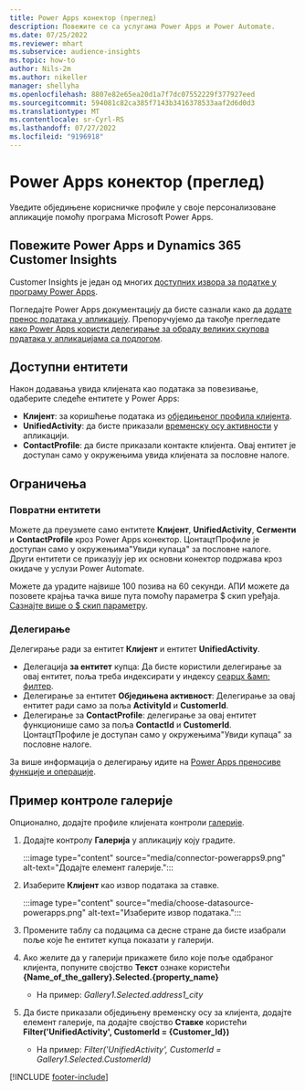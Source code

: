 ```yaml
---
title: Power Apps конектор (преглед)
description: Повежите се са услугама Power Apps и Power Automate.
ms.date: 07/25/2022
ms.reviewer: mhart
ms.subservice: audience-insights
ms.topic: how-to
author: Nils-2m
ms.author: nikeller
manager: shellyha
ms.openlocfilehash: 8807e82e65ea20d1a7f7dc07552229f377927eed
ms.sourcegitcommit: 594081c82ca385f7143b3416378533aaf2d6d0d3
ms.translationtype: MT
ms.contentlocale: sr-Cyrl-RS
ms.lasthandoff: 07/27/2022
ms.locfileid: "9196918"
---
```

# <a name="power-apps-connector-preview"></a>Power Apps конектор (преглед)

Уведите обједињене корисничке профиле у своје персонализоване апликације помоћу програма Microsoft Power Apps.

## <a name="connect-power-apps-and-dynamics-365-customer-insights"></a>Повежите Power Apps и Dynamics 365 Customer Insights

Customer Insights је један од многих [доступних извора за податке у програму Power Apps](/powerapps/maker/canvas-apps/working-with-data-sources).

Погледајте Power Apps документацију да бисте сазнали како да [додате пренос података у апликацију](/powerapps/maker/canvas-apps/add-data-connection). Препоручујемо да такође прегледате [како Power Apps користи делегирање за обраду великих скупова података у апликацијама са подлогом](/powerapps/maker/canvas-apps/delegation-overview).

## <a name="available-entities"></a>Доступни ентитети

Након додавања увида клијената као података за повезивање, одаберите следеће ентитете у Power Apps:

- **Клијент**: за коришћење података из [обједињеног профила клијента](customer-profiles.md).
- **UnifiedActivity**: да бисте приказали [временску осу активности](activities.md) у апликацији.
- **ContactProfile**: да бисте приказали контакте клијента. Овај ентитет је доступан само у окружењима увида клијената за пословне налоге.

## <a name="limitations"></a>Ограничења

### <a name="retrievable-entities"></a>Повратни ентитети

Можете да преузмете само ентитете **Клијент**, **UnifiedActivity**, **Сегменти** и **ContactProfile** кроз Power Apps конектор. ЦонтацтПрофиле је доступан само у окружењима"Увиди купаца" за пословне налоге. Други ентитети се приказују јер их основни конектор подржава кроз окидаче у услузи Power Automate.

Можете да урадите највише 100 позива на 60 секунди. АПИ можете да позовете крајња тачка више пута помоћу параметра $ скип уређаја. [Сазнајте више о $ скип параметру](/connectors/customerinsights/#get-items-from-an-entity).

### <a name="delegation"></a>Делегирање

Делегирање ради за ентитет **Клијент** и ентитет **UnifiedActivity**.

- Делегација **за ентитет** купца: Да бисте користили делегирање за овај ентитет, поља треба индексирати у индексу [сеарцх &амп; филтер](search-filter-index.md).  
- Делегирање за ентитет **Обједињена активност**: Делегирање за овај ентитет ради само за поља **ActivityId** и **CustomerId**.  
- Делегирање за **ContactProfile**: делегирање за овај ентитет функционише само за поља **ContactId** и **CustomerId**. ЦонтацтПрофиле је доступан само у окружењима"Увиди купаца" за пословне налоге.

За више информација о делегирању идите на [Power Apps преносиве функције и операције](/powerapps/maker/canvas-apps/delegation-overview).

## <a name="example-gallery-control"></a>Пример контроле галерије

Опционално, додајте профиле клијената контроли [галерије](/powerapps/maker/canvas-apps/add-gallery).

1. Додајте контролу **Галерија** у апликацију коју градите.
  
   :::image type="content" source="media/connector-powerapps9.png" alt-text="Додајте елемент галерије.":::

1. Изаберите **Клијент** као извор података за ставке.

   :::image type="content" source="media/choose-datasource-powerapps.png" alt-text="Изаберите извор података.":::

1. Промените таблу са подацима са десне стране да бисте изабрали поље које ће ентитет купца показати у галерији.

1. Ако желите да у галерији прикажете било које поље одабраног клијента, попуните својство **Текст** ознаке користећи **{Name_of_the_gallery}.Selected.{property_name}**  
    - На пример: _Gallery1.Selected.address1_city_

1. Да бисте приказали обједињену временску осу за клијента, додајте елемент галерије, па додајте својство **Ставке** користећи **Filter('UnifiedActivity', CustomerId = {Customer_Id})**  
    - На пример: _Filter('UnifiedActivity', CustomerId = Gallery1.Selected.CustomerId)_

[!INCLUDE [footer-include](includes/footer-banner.md)]
